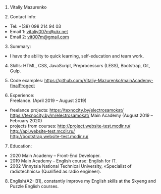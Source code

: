 1. Vitaliy Mazurenko

2. Contact Info:
* Tel: +(38) 098 214 94 03
* Email 1: vitaliy007m@ukr.net  
* Email 2: vit007m@gmail.com
3. Summary:
* I have the ability to quick learning, self-education and team work.

4. Skills:
HTML, CSS, JavaScript, Preprocessors (LESS), Bootstrap, Git, Gulp.

5. Code examples: <https://github.com/Vitaliy-Mazurenko/mainAcademy-finalProgect>

6. Experience:  
    Freelance. (April 2019 – August 2019)  
*  freelance projects:
    <https://texnocity.by/electrosamokat/>  
    <https://texnocity.by/m/electrosamokat/>
    Main Academy (August 2019 – February 2020)
*  projects from courses:
    <http://project.website-test.mcdir.ru/>  
    <http://api.website-test.mcdir.ru/>  
    <http://bootstrap.website-test.mcdir.ru/>  

7. Education:  
* 2020 Main Academy – Front-End Developer.  
* 2019 Main Academy – English course:  English for IT.  
* 2002 Vinnytsia National Technical University, «Specialist of radiotechnics» (Qualified as radio engineer). 

8. English(A2- B1), constantly improve my English skills at the Skyeng and Puzzle English courses.